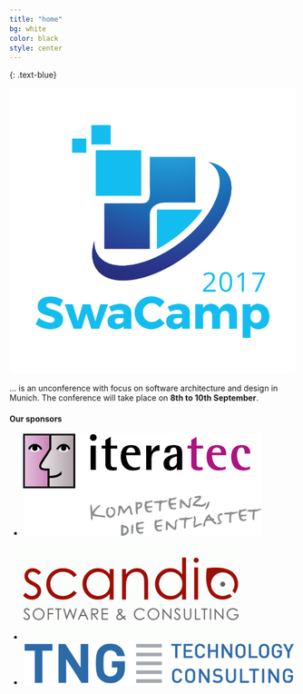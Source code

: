 ```yaml
---
title: "home"
bg: white
color: black
style: center
---
```


{: .text-blue}

<img class="logo" src='img/logo/logo-800x800.png'/>

… is an unconference with focus on software architecture and design in Munich. The conference will take place on **8th to 10th September**.

#### Our sponsors
<ul class="sponsors">
<li><img src="img/iteratec.png"/></li>
<li><img src="img/scandio.gif"/></li>
<li><img src="img/tng.png" class="logoTNG"/></li>
</ul>
